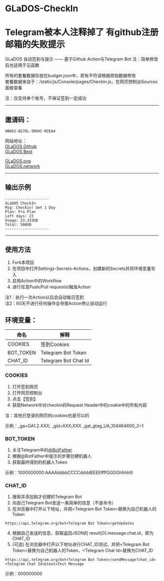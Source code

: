 # GLaDOS-CheckIn
# Telegram被本人注释掉了 有github注册邮箱的失败提示 

GLaDOS 自动签到与提示 —— 基于Github Action与Telegram Bot 
注：简单修改后也适用于云函数  

所有的套餐数据存放在budget.json中，若有不符请根据原始数据修改  
套餐数据来自于：/static/js/Console/pages/Checkin.js，在网页控制台Sources面板查看

注：仅支持单个账号，不保证签到一定成功

---

## 邀请码：  
```
HB062-QS7DL-5R0XC-M2EA4
```

网站地址：  
[GLaDOS Github](https://github.com/glados-network/GLaDOS)  
[GLaDOS Best](https://glados.best/) 

[GLaDOS.one](https://glados.one/)  
[GLaDOS.network](https://glados.network/)  

---

## 输出示例
```
--------------------
GLaDOS CheckIn
Msg: Checkin! Get 1 Day
Plan: Pro Plan
Left days: 23
Usage: 23.333GB
Total: 500GB
--------------------
```

---

## 使用方法
1. Fork本项目
2. 在项目中打开Settings-Secrets-Actions，创建新的Secrets并将环境变量写入
3. 启用Action中的Workflow
4. 进行任意Push/Pull request以触发Action

注1：执行一次Action以后会自动每日签到  
注2：60天不进行任何操作会导致Action停止自动运行  

## 环境变量：

| 命名      | 解释                 |
| --------- | -------------------- |
| COOKIES   | 签到Cookies          |
| BOT_TOKEN | Telegram Bot Token   |
| CHAT_ID   | Telegram Bot Chat Id |
  
### COOKIES
1. 打开签到网页
2. 打开网页控制台
3. 点击【签到】
4. 获取Network中对checkin的Request Header中的cookie中的所有内容  

注：其他已登录的网页的cookies也是可以的
  
示例：_ga=GA1.2.XXX; _gid=XXX;XXX _gat_gtag_UA_104464600_2=1
  
### BOT_TOKEN
1. 关注Telegram中的[@BotFather](https://telegram.me/BotFather)
2. 根据@BotFather中提示的步骤创建机器人
3. 获取最终得到的机器人Token
  
示例：1000000000:AAAAbbbbCCCCddddEEEEffffGGGGhhhhIII
  
### CHAT_ID
1. 搜索并添加刚才创建的Telegram Bot
2. 向自己Telegram Bot发送一条简单的信息（不是命令）
3. 在浏览器中打开以下地址，并把\<Telegram Bot Token\>替换为自己机器人的Token
```
https://api.telegram.org/bot<Telegram Bot Token>/getUpdates
```
4. 根据自己发送的信息，获取返回JSON的 result\[0\].message.chat.id，即为CHAT_ID
5. (可选) 在浏览器中打开以下地址进行CHAT_ID测试，并把\<Telegram Bot Token\>替换为自己机器人的Token，\<Telegram Chat Id\>替换为CHAT_ID
```
https://api.telegram.org/bot<Telegram Bot Token>/sendMessage?chat_id=<Telegram Chat Id>&text=Test Message
```
  
示例：000000000
